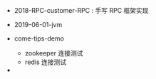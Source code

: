 
- 2018-RPC-customer-RPC : 手写 RPC 框架实现

- 2019-06-01-jvm
- come-tips-demo
  - zookeeper 连接测试
  - redis 连接测试
- 



